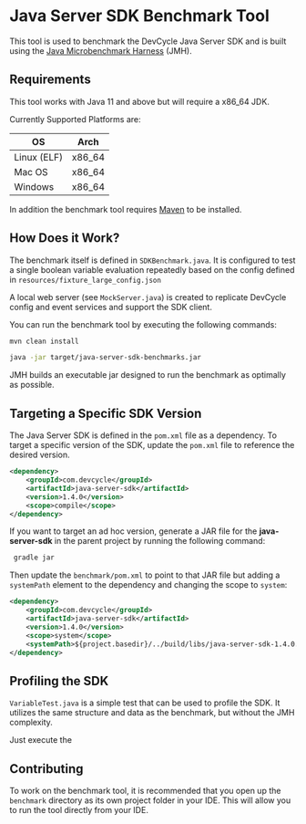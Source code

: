 # Java Server SDK Benchmark Tool

This tool is used to benchmark the DevCycle Java Server SDK and is built using the [Java Microbenchmark Harness](https://github.com/openjdk/jmh) (JMH).

## Requirements

This tool works with Java 11 and above but will require a x86_64 JDK.

Currently Supported Platforms are:

| OS | Arch |
| --- | --- |
| Linux (ELF) | x86_64 |
| Mac OS | x86_64 |
| Windows | x86_64 |

In addition the benchmark tool requires [Maven](https://maven.apache.org/) to be installed.

## How Does it Work?

The benchmark itself is defined in `SDKBenchmark.java`. It is configured to test a single boolean variable evaluation repeatedly based on the config defined in `resources/fixture_large_config.json`

A local web server (see `MockServer.java`) is created to replicate DevCycle config and event services and support the SDK client.

You can run the benchmark tool by executing the following commands:

```bash
mvn clean install

java -jar target/java-server-sdk-benchmarks.jar
````

JMH builds an executable jar designed to run the benchmark as optimally as possible. 

## Targeting a Specific SDK Version

The Java Server SDK is defined in the `pom.xml` file as a dependency. To target a specific version of the SDK, update the `pom.xml` file to reference the desired version.

```xml
<dependency>
    <groupId>com.devcycle</groupId>
    <artifactId>java-server-sdk</artifactId>
    <version>1.4.0</version>
    <scope>compile</scope>
</dependency>
```

If you want to target an ad hoc version, generate a JAR file for the **java-server-sdk** in the parent project by running the following command:

```bash
 gradle jar
```

Then update the `benchmark/pom.xml` to point to that JAR file but adding a `systemPath` element to the dependency and changing the scope to `system`:

```xml
<dependency>
    <groupId>com.devcycle</groupId>
    <artifactId>java-server-sdk</artifactId>
    <version>1.4.0</version>
    <scope>system</scope>
    <systemPath>${project.basedir}/../build/libs/java-server-sdk-1.4.0.jar</systemPath>
</dependency>
```

## Profiling the SDK

`VariableTest.java` is a simple test that can be used to profile the SDK. It utilizes the same structure and data as the benchmark, but without the JMH complexity. 

Just execute the 

## Contributing

To work on the benchmark tool, it is recommended that you open up the `benchmark` directory as its own project folder in your IDE. This will allow you to run the tool directly from your IDE. 